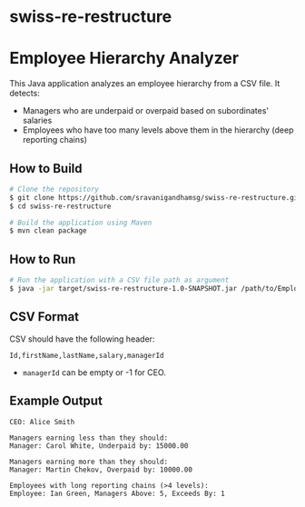 # swiss-re-restructure

# Employee Hierarchy Analyzer

This Java application analyzes an employee hierarchy from a CSV file. It detects:
- Managers who are underpaid or overpaid based on subordinates' salaries
- Employees who have too many levels above them in the hierarchy (deep reporting chains)

## How to Build

```bash
# Clone the repository
$ git clone https://github.com/sravanigandhamsg/swiss-re-restructure.git
$ cd swiss-re-restructure

# Build the application using Maven
$ mvn clean package
```

## How to Run

```bash
# Run the application with a CSV file path as argument
$ java -jar target/swiss-re-restructure-1.0-SNAPSHOT.jar /path/to/Employees.csv
```

## CSV Format

CSV should have the following header:
```
Id,firstName,lastName,salary,managerId
```

- `managerId` can be empty or -1 for CEO.

## Example Output
```
CEO: Alice Smith

Managers earning less than they should:
Manager: Carol White, Underpaid by: 15000.00

Managers earning more than they should:
Manager: Martin Chekov, Overpaid by: 10000.00

Employees with long reporting chains (>4 levels):
Employee: Ian Green, Managers Above: 5, Exceeds By: 1
```
